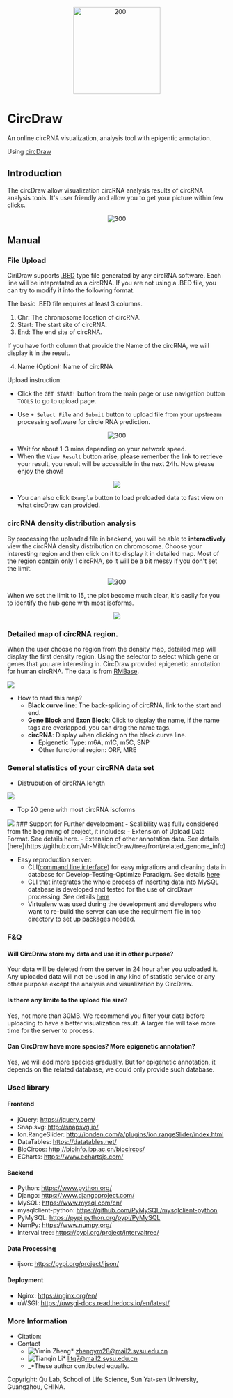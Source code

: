 <p align="center"><img src="cirDraw/media/logo.png" alt="200" width="200"></p>

# CircDraw

An online circRNA visualization, analysis tool with epigentic annotation.

Using [circDraw](http://www.circdraw.com)

## Introduction

The circDraw allow visualization circRNA analysis results of circRNA analysis tools. It's user friendly and allow you to get your picture within few clicks. 

<p align="center"><img src="src/home.png" alt="300" width="cover"></p>

##  

## Manual

### File Upload

CiriDraw supports [.BED](https://www.ensembl.org/info/website/upload/bed.html) type file generated by any circRNA software. Each line will be intepretated as a circRNA. If you are not using a .BED file, you can try to modify it into the following format.

The basic .BED file requires at least 3 columns.

1. Chr: The chromosome location of circRNA.
2. Start: The start site of circRNA.
3. End: The end site of circRNA.

If you have forth column that provide the Name of the circRNA, we will display it in the result.

4. Name (Option): Name of circRNA



Upload instruction:
- Click the `GET START!` button from the main page or use navigation button `TOOLS` to go to upload page.


- Use `+ Select File` and `Submit` button to upload file from your upstream processing software for circle RNA prediction.

<p align="center"><img src="src/upload_blank.png" alt="300" width="uploadr"></p>

- Wait for about 1-3 mins depending on your network speed.
- When the `View Result` button arise, please remenber the link to retrieve your result, you result will be accessible in the next 24h. Now please enjoy the show!

<p align=center><img src="src/example.png"></p>

- You can also click `Example` button to load preloaded data to fast view on what circDraw can provided.


### circRNA density distribution analysis
By processing the uploaded file in backend, you will be able to __interactively__ view the circRNA density distribution on chromosome. Choose your interesting region and then click on it to display it in detailed map. Most of the region contain only 1 circRNA, so it will be a bit messy if you don't set the limit.

<p align="center"><img src="src/density_nofilter.png" alt="300" width="cover"></p>


[//]: # "### How to read Results?"

When we set the limit to 15, the plot become much clear, it's easily for you to identify the hub gene with most isoforms.

<p align='center'>
  <img src='src/density_filter_15.png'>
</p>


### Detailed map of circRNA region.

When the user choose no region from the density map, detailed map will display the first density region. Using the selector to select which gene or genes that you are interesting in. CircDraw provided epigenetic annotation for human circRNA. The data is from [RMBase](https://academic.oup.com/nar/article/46/D1/D327/4429298).

<img src='src/isoformplot_ttn_m6A.png'>

- How to read this map?
  - **Black curve line**: The back-splicing of circRNA, link to the start and end.
  - **Gene Block** and **Exon Block**: Click to display the name, if the name tags are overlapped, you can drag the name tags.
  - **circRNA**: Display when clicking on the black curve line.
    - Epigenetic Type: m6A, m1C, m5C, SNP
    - Other functional region: ORF, MRE



### General statistics of your circRNA data set

- Distrubution of circRNA length

<img src="src/circLen.png">

- Top 20 gene with most circRNA isoforms

<img src="src/toplist.png">
### Support for Further development
- Scalibility was fully considered from the beginning of project, it includes:
	- Extension of Upload Data Format. See details here.
	- Extension of other annotation data. See details [here](https://github.com/Mr-Milk/circDraw/tree/front/related_genome_info) 

- Easy reproduction server:
	- CLI([command line interface](https://en.wikipedia.org/wiki/Command-line_interface)) for easy migrations and cleaning data in database for Develop-Testing-Optimize Paradigm. See details [here](https://github.com/Mr-Milk/circDraw/tree/front/process_watchdog)  
	- CLI that integrates the whole process of inserting data into MySQL database is developed and tested for the use of circDraw processing. See details [here](https://github.com/Mr-Milk/circDraw/blob/front/related_genome_info/oneline.py)
	- Virtualenv was used during the development and developers who want to re-build the server can use the requirment file in top directory to set up packages needed.





### F&Q

#### Will CircDraw store my data and use it in other purpose?

Your data will be deleted from the server in 24 hour after you uploaded it. Any uploaded data will not be used in any kind of statistic service or any other purpose except the analysis and visualization by CircDraw.

#### Is there any limite to the upload file size?

Yes, not more than 30MB. We recommend you filter your data before uploading to have a better visualization result. A larger file will take more time for the server to process.

#### Can CircDraw have more species? More epigenetic annotation?

Yes, we will add more species gradually. But for epigenetic annotation, it depends on the related database, we could only provide such database.



### Used library

#### Frontend
- jQuery: https://jquery.com/
- Snap.svg: http://snapsvg.io/
- Ion.RangeSlider: http://ionden.com/a/plugins/ion.rangeSlider/index.html
- DataTables: https://datatables.net/
- BioCircos: http://bioinfo.ibp.ac.cn/biocircos/
- ECharts: https://www.echartsjs.com/

#### Backend
- Python: https://www.python.org/
- Django: https://www.djangoproject.com/
- MySQL: https://www.mysql.com/cn/
- mysqlclient-python: https://github.com/PyMySQL/mysqlclient-python
- PyMySQL: https://pypi.python.org/pypi/PyMySQL
- NumPy: https://www.numpy.org/
- Interval tree: https://pypi.org/project/intervaltree/

#### Data Processing
- ijson: https://pypi.org/project/ijson/

#### Deployment 
- Nginx: https://nginx.org/en/
- uWSGI: https://uwsgi-docs.readthedocs.io/en/latest/

[//]: # "## About"


### More Information

- Citation: 
- Contact
  - ![Yimin Zheng](https://github.com/Mr-Milk)\* zhengym28@mail2.sysu.edu.cn
  - ![Tianqin Li](https://github.com/Crazy-Jack)\* litq7@mail2.sysu.edu.cn
  - _\*These author contibuted equally.

Copyright: Qu Lab, School of Life Science, Sun Yat-sen University, Guangzhou, CHINA.
